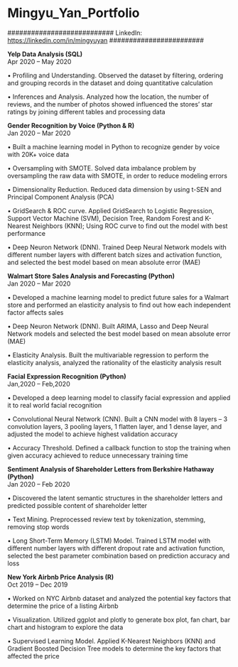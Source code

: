 # Mingyu_Yan_Portfolio

########################### LinkedIn: https://linkedin.com/in/mingyuyan ########################

**Yelp Data Analysis (SQL)**                                                               
Apr 2020 – May 2020

•	Profiling and Understanding. Observed the dataset by filtering, ordering and grouping records in the dataset and doing quantitative calculation

•	Inferences and Analysis. Analyzed how the location, the number of reviews, and the number of photos showed influenced the stores’ star ratings by joining different tables and processing data

**Gender Recognition by Voice (Python & R)**                                                   
Jan 2020 – Mar 2020

•	Built a machine learning model in Python to recognize gender by voice with 20K+ voice data

•	Oversampling with SMOTE. Solved data imbalance problem by oversampling the raw data with SMOTE, in order to reduce modeling errors

•	Dimensionality Reduction. Reduced data dimension by using t-SEN and Principal Component Analysis (PCA)

•	GridSearch & ROC curve. Applied GridSearch to Logistic Regression, Support Vector Machine (SVM), Decision Tree, Random Forest and K-Nearest Neighbors (KNN); Using ROC curve to find out the model with best performance

•	Deep Neuron Network (DNN). Trained Deep Neural Network models with different number layers with different batch sizes and activation function, and selected the best model based on mean absolute error (MAE)

**Walmart Store Sales Analysis and Forecasting (Python)**                                        
Jan 2020 – Mar 2020

•	Developed a machine learning model to predict future sales for a Walmart store and performed an elasticity analysis to find out how each independent factor affects sales

•	Deep Neuron Network (DNN). Built ARIMA, Lasso and Deep Neural Network models and selected the best model based on mean absolute error (MAE)

•	Elasticity Analysis. Built the multivariable regression to perform the elasticity analysis, analyzed the rationality of the elasticity analysis result 

**Facial Expression Recognition (Python)**                                                     
Jan,2020 – Feb,2020

•	Developed a deep learning model to classify facial expression and applied it to real world facial recognition

•	Convolutional Neural Network (CNN). Built a CNN model with 8 layers – 3 convolution layers, 3 pooling layers, 1 flatten layer, and 1 dense layer, and adjusted the model to achieve highest validation accuracy

•	Accuracy Threshold. Defined a callback function to stop the training when given accuracy achieved to reduce unnecessary training time

**Sentiment Analysis of Shareholder Letters from Berkshire Hathaway (Python)**                      
Jan 2020 – Feb 2020

•	Discovered the latent semantic structures in the shareholder letters and predicted possible content of shareholder letter

•	Text Mining. Preprocessed review text by tokenization, stemming, removing stop words

•	Long Short-Term Memory (LSTM) Model. Trained LSTM model with different number layers with different dropout rate and activation function, selected the best parameter combination based on prediction accuracy and loss

**New York Airbnb Price Analysis (R)**                                                         
Oct 2019 – Dec 2019

•	Worked on NYC Airbnb dataset and analyzed the potential key factors that determine the price of a listing Airbnb

•	Visualization. Utilized ggplot and plotly to generate box plot, fan chart, bar chart and histogram to explore the data

•	Supervised Learning Model. Applied K-Nearest Neighbors (KNN) and Gradient Boosted Decision Tree models to determine the key factors that affected the price

